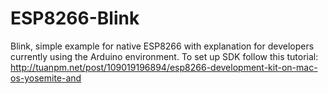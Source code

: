 # ESP8266-Blink
Blink, simple example for native ESP8266 with explanation for developers currently using the Arduino environment. 
To set up SDK follow this tutorial:
http://tuanpm.net/post/109019196894/esp8266-development-kit-on-mac-os-yosemite-and


